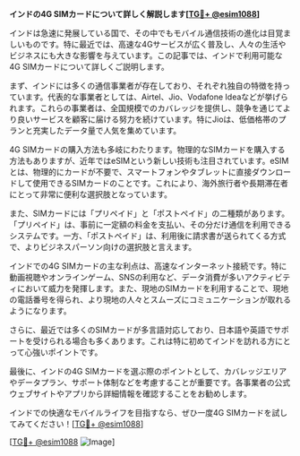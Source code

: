 **インドの4G SIMカードについて詳しく解説します[[TG💪+ @esim1088](https://t.me/s/esim1088)]**

インドは急速に発展している国で、その中でもモバイル通信技術の進化は目覚ましいものです。特に最近では、高速な4Gサービスが広く普及し、人々の生活やビジネスにも大きな影響を与えています。この記事では、インドで利用可能な4G SIMカードについて詳しくご説明します。

まず、インドには多くの通信事業者が存在しており、それぞれ独自の特徴を持っています。代表的な事業者としては、Airtel、Jio、Vodafone Ideaなどが挙げられます。これらの事業者は、全国規模でのカバレッジを提供し、競争を通じてより良いサービスを顧客に届ける努力を続けています。特にJioは、低価格帯のプランと充実したデータ量で人気を集めています。

4G SIMカードの購入方法も多岐にわたります。物理的なSIMカードを購入する方法もありますが、近年ではeSIMという新しい技術も注目されています。eSIMとは、物理的にカードが不要で、スマートフォンやタブレットに直接ダウンロードして使用できるSIMカードのことです。これにより、海外旅行者や長期滞在者にとって非常に便利な選択肢となっています。

また、SIMカードには「プリペイド」と「ポストペイド」の二種類があります。「プリペイド」は、事前に一定額の料金を支払い、その分だけ通信を利用できるシステムです。一方、「ポストペイド」は、利用後に請求書が送られてくる方式で、よりビジネスパーソン向けの選択肢と言えます。

インドでの4G SIMカードの主な利点は、高速なインターネット接続です。特に動画視聴やオンラインゲーム、SNSの利用など、データ消費が多いアクティビティにおいて威力を発揮します。また、現地のSIMカードを利用することで、現地の電話番号を得られ、より現地の人々とスムーズにコミュニケーションが取れるようになります。

さらに、最近では多くのSIMカードが多言語対応しており、日本語や英語でサポートを受けられる場合も多くあります。これは特に初めてインドを訪れる方にとって心強いポイントです。

最後に、インドの4G SIMカードを選ぶ際のポイントとして、カバレッジエリアやデータプラン、サポート体制などを考慮することが重要です。各事業者の公式ウェブサイトやアプリから詳細情報を確認することをお勧めします。

インドでの快適なモバイルライフを目指すなら、ぜひ一度4G SIMカードを試してみてください！[[TG💪+ @esim1088](https://t.me/s/esim1088)]

[[TG💪+ @esim1088](https://t.me/s/esim1088) ![Image](https://i.postimg.cc/Y0z9fWf4/image.png)]